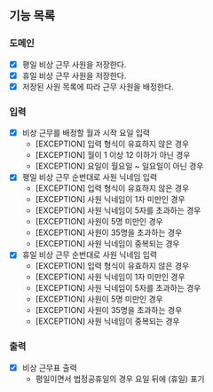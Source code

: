 ## 기능 목록

### 도메인
- [x] 평일 비상 근무 사원을 저장한다.
- [x] 휴일 비상 근무 사원을 저장한다.
- [x] 저장된 사원 목록에 따라 근무 사원을 배정한다. 

### 입력
- [x] 비상 근무를 배정할 월과 시작 요일 입력
  - [EXCEPTION] 입력 형식이 유효하지 않은 경우
  - [EXCEPTION] 월이 1 이상 12 이하가 아닌 경우
  - [EXCEPTION] 요일이 월요일 ~ 일요일이 아닌 경우
- [x] 평일 비상 근무 순번대로 사원 닉네임 입력
  - [EXCEPTION] 입력 형식이 유효하지 않은 경우
  - [EXCEPTION] 사원 닉네임이 1자 미만인 경우 
  - [EXCEPTION] 사원 닉네임이 5자를 초과하는 경우
  - [EXCEPTION] 사원이 5명 미만인 경우
  - [EXCEPTION] 사원이 35명을 초과하는 경우
  - [EXCEPTION] 사원 닉네임이 중복되는 경우
- [x] 휴일 비상 근무 순번대로 사원 닉네임 입력
  - [EXCEPTION] 입력 형식이 유효하지 않은 경우
  - [EXCEPTION] 사원 닉네임이 1자 미만인 경우
  - [EXCEPTION] 사원 닉네임이 5자를 초과하는 경우
  - [EXCEPTION] 사원이 5명 미만인 경우
  - [EXCEPTION] 사원이 35명을 초과하는 경우
  - [EXCEPTION] 사원 닉네임이 중복되는 경우

### 출력
- [x] 비상 근무표 출력
  - 평일이면서 법정공휴일의 경우 요일 뒤에 (휴일) 표기